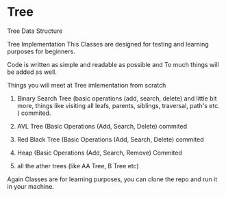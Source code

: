 # Tree
Tree Data Structure

Tree Implementation This Classes are designed for testing and learning purposes for beginners.

Code is written as simple and readable as possible and To much things will be added as well. 

Things you will meet at Tree imlementation from scratch

1. Binary Search Tree (basic operations (add, search, delete) and little bit more, 
   things like visiting all leafs, parents, siblings, traversal, path's etc. ) commited.

2. AVL Tree (Basic Operations (Add, Search, Delete) commited 

3. Red Black Tree (Basic Operations (Add, Search, Delete) commited

4. Heap (Basic Operations (Add, Search, Remove) Commited

5. all the ather trees (like AA Tree, B Tree etc)

Again Classes are for learning purposes, you can clone the repo and run it in your machine.
